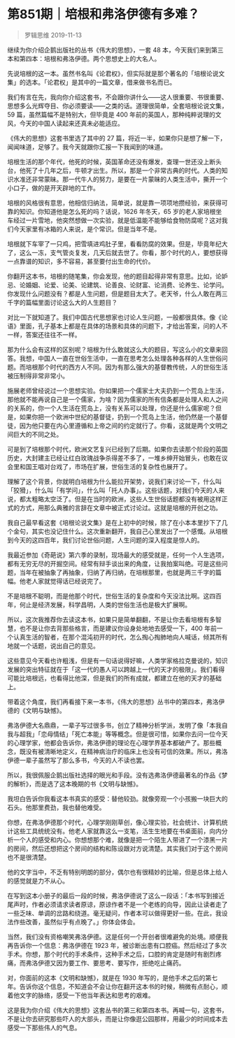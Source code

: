 # 第851期｜培根和弗洛伊德有多难？
> 罗辑思维
2019-11-13

继续为你介绍企鹅出版社的丛书《伟大的思想》，一套 48 本，今天我们来到第三本和第四本：培根和弗洛伊德。两个思想史上的大名人。

先说培根的这一本。虽然书名叫《论君权》，但实际就是那个著名的「培根论说文集」的选本。「论君权」是其中的一篇文章，借来做书名而已。

我们有言在先，我向你介绍这套书，不会跟你讲什么——这人很重要、书很重要、思想多么光辉夺目、你必须要读——之类的话。道理很简单，全套培根论说文集，59 篇，虽然篇幅不是特别大，但毕竟是 400 年前的英国人，那种纯粹说理的文风，今天的中国人读起来还真未必能适应。

《伟大的思想》这套书里选了其中的 27 篇，将近一半，如果你只是想了解一下，闻闻味道，足够了。我今天就跟你汇报一下我闻到的味道。

培根生活的那个年代，他死的时候，英国革命还没有爆发，查理一世还没上断头台，他死了十几年之后，牛顿才出生。所以，那是一个非常古典的时代。人类的知识水准还非常蒙昧。那一代牛人的努力，是要在一片蒙昧的人类生活中，撕开一个小口子，做的是开天辟地的工作。

培根的风格很有意思，他相信归纳法，简单说，就是靠一项项地攒经验，来获得可靠的知识。你知道他是怎么死的吗？话说，1626 年冬天，65 岁的老人家培根坐车经过一片雪地，他突然想做一次实验，就是低温能不能够给食物防腐呢？这对我们今天家里有冰箱的人来说，是个常识。但是当年不是。

培根就下车宰了一只鸡，把雪填进鸡肚子里，看看防腐的效果。但是，毕竟年纪大了，这么一冻，支气管炎复发，几天后就去世了。你看，那个时代的人，要想获得一点靠谱的知识，多不容易，甚至要付出生命的代价。

你翻开这本书，培根的随笔集，你会发现，他的题目起得非常有意思。比如，论妒忌、论婚姻、论爱、论美、论建筑、论善良、论财富、论消费、论养生、论学问。你发现什么问题没有？都是人生问题，但是题目太大了。老天爷，什么人敢在两三千字的篇幅里面讨论这么大的人生题目？

对比一下就知道了。我们中国古代思想家也讨论人生问题，一般都很具体。像《论语》里面，孔子基本上都是在具体的场景和具体的问题下，才给出答案，问的人不一样，答案还往往不一样。

那为什么会有这样的区别呢？培根为什么敢就这么大的题目，写这么小的文章来回答。我想，中国人一直在世俗生活中，一直在思考怎么处理各种各样的人生世俗问题。而培根那个时代的西方人不同。因为有那么强大的基督教传统，人的世俗生活被压制得非常非常小。

施展老师曾经说过一个思想实验。你如果把一个儒家士大夫扔到一个荒岛上生活，那他就不能再说自己是一个儒家，为啥？因为儒家的所有信条都是处理人和人之间的关系的，你一个人生活在荒岛上，没有关系可以处理，你还是什么儒家呢？但是，如果你把一个欧洲中世纪的基督徒，扔到一个荒岛上生活，他仍然是一个基督徒，因为他只要在内心里遵循和上帝之间的约定就行了。你看，这就是两个文明之间巨大的不同之处。

可是到了培根那个时代，欧洲文艺复兴已经到了后期。如果你去读那个阶段的英国历史，大封建主已经让红白玫瑰战争杀得差不多了，一堆乡绅开始冒头，也敢在议会里和国王唱对台戏了，市场在扩展，世俗生活的复杂性也展开了。

理解了这个背景，你就明白培根为什么能拉开架势，说我们来讨论一下，什么叫「狡猾」，什么叫「有学问」，什么叫「托人办事」。这些话题，对我们今天的人来说，都太粗略太空泛了。但是在当时的欧洲，这些人生世俗话题都没有被用这样正式的方式，用那么典雅的言辞在文章中被正式讨论过。这就是培根的开创之功。

我自己最早看这套《培根论说文集》是在上初中的时候，除了在小本本里抄下了几个金句，其实也没记住什么。这次重新翻开，我自己心里发出了一个感慨。从培根到今天的这四百年，我们讨论世俗问题，人生问题的深入程度是惊人的。

我最近参加《奇葩说》第六季的录制，现场最大的感受就是，任何一个人生选项，都有无穷无尽的开掘空间。经常有辩手谈出来的角度，让我拍案叫绝。可是这些问题，当年在被抽象了再抽象，归纳了再归纳，在培根那里，也就是两三千字的篇幅。他老人家就觉得话已经说完了。

不是培根不聪明，而是他那个时代，世俗生活的复杂度和今天没法比啊。这四百年，何止是经济发展，科学昌明，人类的世俗生活也是极大扩展啊。

所以，这次我推荐你去读这本书，如果只是简单翻翻，不是让你去看培根有多智慧，也不是让你去背那些格言，而是建议你设身处地地去感受一下，400 年前一个认真生活的智者，在那个混沌初开的时代，怎么掏心掏肺地向人喊话，倾其所有地就一个话题，说出自己的意见。

这些意见今天看也许粗浅，但是有一句话说得好嘛，人类学家格拉克曼说的，知识发展的突出特征就在于「这一代的愚人可以跨越上一代的天才的极限」。我们看得可能比培根远，也看得比他深，但是我们的所有成就，都建立在他的天才的基础上。

带着这个角度，我们再看接下来一本书，《伟大的思想》丛书中的第四本，弗洛伊德的《文明与缺憾》。

弗洛伊德大名鼎鼎，一辈子写过很多书，创立了精神分析学派，发明了像「本我自我与超我」「恋母情结」「死亡本能」等等概念。但是很可惜，如果你去问一位今天的心理学家，他都会告诉你，弗洛伊德的理论在心理学界基本都破产了。那些概念，既没有被清晰地定义，在精神病治疗的临床上也没有可信的效果。所以，弗洛伊德一辈子虽然写了那么多书，今天的人不读也罢。

所以，我很佩服企鹅出版社选择的眼光和手段。没有选弗洛伊德最著名的作品《梦的解析》，而是选了这本晚期的书《文明与缺憾》。

我坦白告诉你我看这本书真实的感受：替他较劲。就像旁观一个小孩搬一块巨大的石头。他那里费劲，我也替他难受。

你想，在弗洛伊德那个时代，心理学刚刚草创，像心理实验，社会统计、计算机统计这些工具统统没有。他老人家就靠这么一支笔，活生生地要在书桌面前，向内分析一个人的感受和内心。你想想那个难，就像是把一个陌生人带进了一个漆黑一片的房间，然后还想把这个房间的结构和陈设跟对方说清楚。其实我们对于这个房间也不是很清楚。

他的文字当中，不乏有特别明朗的部分，偶尔也有很精妙的比喻，但是总体上给人的感觉就是力不从心。

在写到这本小册子的最后一段的时候，弗洛伊德说了这么一段话：「本书写到接近尾声时，作者必须请求读者原谅，原谅作者不是一个老练的向导，因此让读者走了一些乏味、单调的岔路和绕道。毫无疑问，作者本可以做得更好一些。在此，我设法作些改善，虽然似乎有点晚了。」你体会体会。

当然，我们没有资格嘲笑弗洛伊德。这是任何一个开创者很难避免的处境。顺便我再告诉你一个信息：弗洛伊德在 1923 年，被诊断出患有口腔癌。然后经过了多次手术。你想，那个时代的手术条件，这种手术之后，口腔的肯定是随时有剧烈疼痛，而弗洛伊德又因为要工作、要思考、要写作，拒绝吃止痛药。

对，你面前的这本《文明和缺憾》，就是在 1930 年写的，是他手术之后的第七年。告诉你这个信息，不知道会不会让你在翻开这本书的时候，稍微有点耐心，顺着他文字的脉络，感受一下他当年表达和思考的艰难。

这是我为你介绍《伟大的思想》这套丛书的第三和第四本书。再喊一句，这套书，不是让你去研究那些吓人的大部头，而是让你像逛公园那样，用最少的时间成本去感受一下那些伟人的气息。
